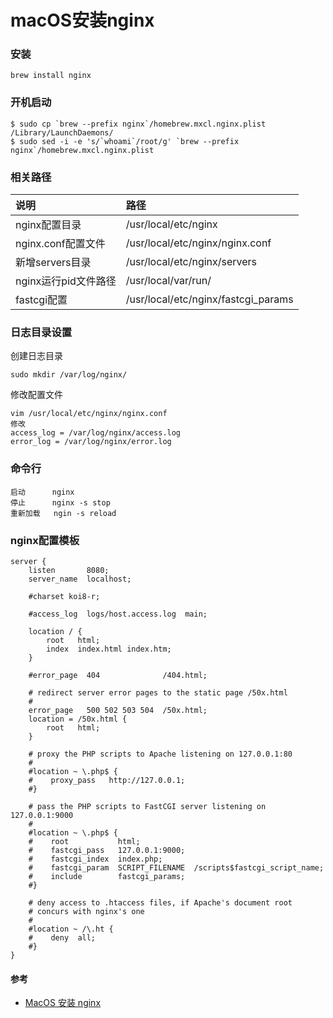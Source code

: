
# macOS安装nginx

### 安装
    brew install nginx
  
### 开机启动
    $ sudo cp `brew --prefix nginx`/homebrew.mxcl.nginx.plist /Library/LaunchDaemons/
    $ sudo sed -i -e 's/`whoami`/root/g' `brew --prefix nginx`/homebrew.mxcl.nginx.plist

### 相关路径
  | 说明  | 路径 |
  | :--- | :--- |
  | nginx配置目录       | /usr/local/etc/nginx |
  | nginx.conf配置文件  | /usr/local/etc/nginx/nginx.conf |
  | 新增servers目录     | /usr/local/etc/nginx/servers |
  | nginx运行pid文件路径 | /usr/local/var/run/ |
  | fastcgi配置        | /usr/local/etc/nginx/fastcgi_params |


### 日志目录设置
  创建日志目录
    
    sudo mkdir /var/log/nginx/
  
  修改配置文件
  
    vim /usr/local/etc/nginx/nginx.conf
    修改
    access_log = /var/log/nginx/access.log
    error_log = /var/log/nginx/error.log

### 命令行
    启动      nginx
    停止      nginx -s stop
    重新加载   ngin -s reload

### nginx配置模板
  ```
  server {
      listen       8080;
      server_name  localhost;

      #charset koi8-r;

      #access_log  logs/host.access.log  main;

      location / {
          root   html;
          index  index.html index.htm;
      }

      #error_page  404              /404.html;

      # redirect server error pages to the static page /50x.html
      #
      error_page   500 502 503 504  /50x.html;
      location = /50x.html {
          root   html;
      }

      # proxy the PHP scripts to Apache listening on 127.0.0.1:80
      #
      #location ~ \.php$ {
      #    proxy_pass   http://127.0.0.1;
      #}

      # pass the PHP scripts to FastCGI server listening on 127.0.0.1:9000
      #
      #location ~ \.php$ {
      #    root           html;
      #    fastcgi_pass   127.0.0.1:9000;
      #    fastcgi_index  index.php;
      #    fastcgi_param  SCRIPT_FILENAME  /scripts$fastcgi_script_name;
      #    include        fastcgi_params;
      #}

      # deny access to .htaccess files, if Apache's document root
      # concurs with nginx's one
      #
      #location ~ /\.ht {
      #    deny  all;
      #}
  }
  ```
  
#### 参考
* [MacOS 安装 nginx](https://www.cnblogs.com/iosdev/p/3345390.html)
